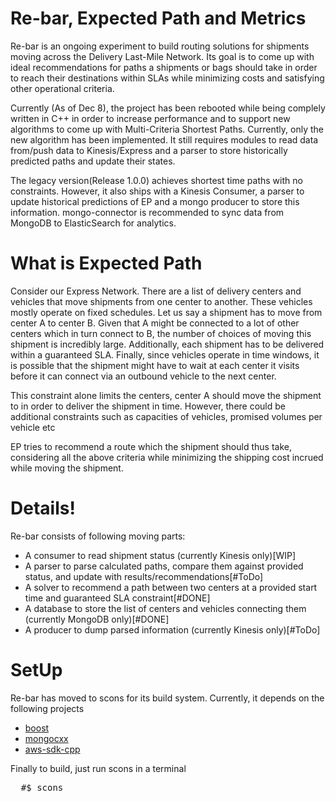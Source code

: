 # Re-bar, Expected Path and Metrics
Re-bar is an ongoing experiment to build routing solutions for shipments moving across the Delivery Last-Mile Network. Its goal is to come up with ideal recommendations for paths a shipments or bags should take in order to reach their destinations within SLAs while minimizing costs and satisfying other operational criteria.

Currently (As of Dec 8), the project has been rebooted while being complely written in C++ in order to increase performance and to support new algorithms to come up with Multi-Criteria Shortest Paths. Currently, only the new algorithm has been implemented. It still requires modules to read data from/push data to Kinesis/Express and a parser to store historically predicted paths and update their states.

The legacy version(Release 1.0.0) achieves shortest time paths with no constraints. However, it also ships with a Kinesis Consumer, a parser to update historical predictions of EP and a mongo producer to store this information. mongo-connector is recommended to sync data from MongoDB to ElasticSearch for analytics.


# What is Expected Path
Consider our Express Network. There are a list of delivery centers and vehicles that move shipments from one center to another. These vehicles mostly operate on fixed schedules. Let us say a shipment has to move from center A to center B. Given that A might be connected to a lot of other centers which in turn connect to B, the number of choices of moving this shipment is incredibly large. Additionally, each shipment has to be delivered within a guaranteed SLA. Finally, since vehicles operate in time windows, it is possible that the shipment might have to wait at each center it visits before it can connect via an outbound vehicle to the next center.

This constraint alone limits the centers, center A should move the shipment to in order to deliver the shipment in time. However, there could be additional constraints such as capacities of vehicles, promised volumes per vehicle etc

EP tries to recommend a route which the shipment should thus take, considering all the above criteria while minimizing the shipping cost incrued while moving the shipment.

# Details!
Re-bar consists of following moving parts:
* A consumer to read shipment status (currently Kinesis only)[WIP]
* A parser to parse calculated paths, compare them against provided status, and update with results/recommendations[#ToDo]
* A solver to recommend a path between two centers at a provided start time and guaranteed SLA constraint[#DONE]
* A database to store the list of centers and vehicles connecting them (currently MongoDB only)[#DONE]
* A producer to dump parsed information (currently Kinesis only)[#ToDo]


# SetUp
Re-bar has moved to scons for its build system. Currently, it depends on the following projects
* [boost](http://www.boost.org/)
* [mongocxx](https://github.com/mongodb/mongo-cxx-driver)
* [aws-sdk-cpp](https://github.com/awslabs/aws-sdk-cpp)

Finally to build, just run scons in a terminal
<pre>
  #$ scons
</pre>
